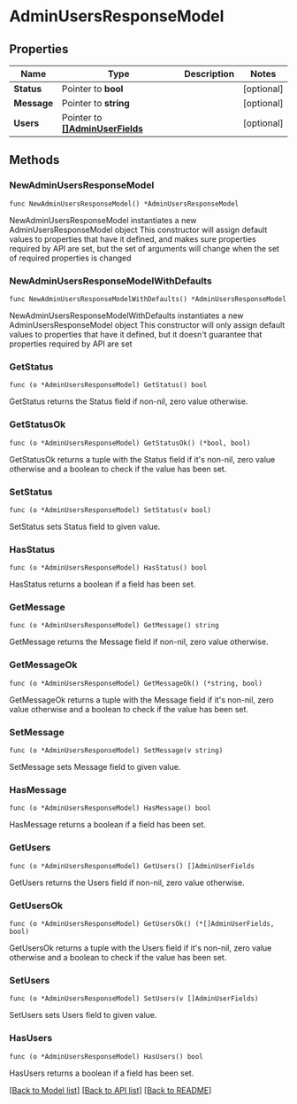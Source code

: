 # AdminUsersResponseModel

## Properties

Name | Type | Description | Notes
------------ | ------------- | ------------- | -------------
**Status** | Pointer to **bool** |  | [optional] 
**Message** | Pointer to **string** |  | [optional] 
**Users** | Pointer to [**[]AdminUserFields**](AdminUserFields.md) |  | [optional] 

## Methods

### NewAdminUsersResponseModel

`func NewAdminUsersResponseModel() *AdminUsersResponseModel`

NewAdminUsersResponseModel instantiates a new AdminUsersResponseModel object
This constructor will assign default values to properties that have it defined,
and makes sure properties required by API are set, but the set of arguments
will change when the set of required properties is changed

### NewAdminUsersResponseModelWithDefaults

`func NewAdminUsersResponseModelWithDefaults() *AdminUsersResponseModel`

NewAdminUsersResponseModelWithDefaults instantiates a new AdminUsersResponseModel object
This constructor will only assign default values to properties that have it defined,
but it doesn't guarantee that properties required by API are set

### GetStatus

`func (o *AdminUsersResponseModel) GetStatus() bool`

GetStatus returns the Status field if non-nil, zero value otherwise.

### GetStatusOk

`func (o *AdminUsersResponseModel) GetStatusOk() (*bool, bool)`

GetStatusOk returns a tuple with the Status field if it's non-nil, zero value otherwise
and a boolean to check if the value has been set.

### SetStatus

`func (o *AdminUsersResponseModel) SetStatus(v bool)`

SetStatus sets Status field to given value.

### HasStatus

`func (o *AdminUsersResponseModel) HasStatus() bool`

HasStatus returns a boolean if a field has been set.

### GetMessage

`func (o *AdminUsersResponseModel) GetMessage() string`

GetMessage returns the Message field if non-nil, zero value otherwise.

### GetMessageOk

`func (o *AdminUsersResponseModel) GetMessageOk() (*string, bool)`

GetMessageOk returns a tuple with the Message field if it's non-nil, zero value otherwise
and a boolean to check if the value has been set.

### SetMessage

`func (o *AdminUsersResponseModel) SetMessage(v string)`

SetMessage sets Message field to given value.

### HasMessage

`func (o *AdminUsersResponseModel) HasMessage() bool`

HasMessage returns a boolean if a field has been set.

### GetUsers

`func (o *AdminUsersResponseModel) GetUsers() []AdminUserFields`

GetUsers returns the Users field if non-nil, zero value otherwise.

### GetUsersOk

`func (o *AdminUsersResponseModel) GetUsersOk() (*[]AdminUserFields, bool)`

GetUsersOk returns a tuple with the Users field if it's non-nil, zero value otherwise
and a boolean to check if the value has been set.

### SetUsers

`func (o *AdminUsersResponseModel) SetUsers(v []AdminUserFields)`

SetUsers sets Users field to given value.

### HasUsers

`func (o *AdminUsersResponseModel) HasUsers() bool`

HasUsers returns a boolean if a field has been set.


[[Back to Model list]](../README.md#documentation-for-models) [[Back to API list]](../README.md#documentation-for-api-endpoints) [[Back to README]](../README.md)


